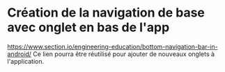 # Création de la navigation de base avec onglet en bas de l'app
https://www.section.io/engineering-education/bottom-navigation-bar-in-android/
Ce lien pourra être réutilisé pour ajouter de nouveaux onglets à l'application.